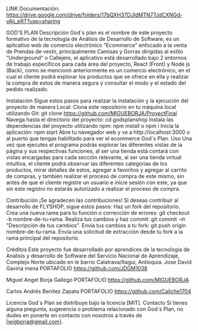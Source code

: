 LINK Documentación: 
https://drive.google.com/drive/folders/17bQXH37DJIdMTN77JdCXNGd-vAjj_eRT?usp=sharing


GOD'S PLAN
Descripción
God´s plan es el nombre de este  proyecto formativo de la tecnología de Análisis de Desarrollo de Software, es un aplicativo web de comercio electrónico “Ecommerce” enfocado a la venta de Prendas de vestir, principalmente Camisas y Gorras dirigidas al estilo “Underground” o Callejero, el aplicativo está desarrollado bajo 2 entornos de trabajo específicos para cada área del proyecto, React (Front) y Node js (Back), como se mencionó anteriormente es un comercio electrónico, en el cual el cliente podrá explorar los productos que se ofrece en ella y realizar la compra de estos de manera segura y consultar el modo y el estado del pedido realizado.

Instalación
Sigue estos pasos para realizar la instalación y la ejecución del proyecto de manera Local:
Clona este repositorio en tu máquina local utilizando Git:
git clone https://github.com/MIGUEBORJA/ProyectFinal
Navega hasta el directorio del proyecto:
cd godsplanshop
Instala las dependencias del proyecto utilizando npm:
npm install o npm i
Inicia la aplicación:
npm start 
Abre tu navegador web y ve a http://localhost:3000 o al puerto que tengas habilitado para ver el ecommerce God´s Plan.
Uso
Una vez que ejecutes el programa podrás explorar las diferentes vistas de la página y sus respectivas funciones, al ser una tienda está contará con vistas encargadas para cada sección relevante, al ser una tienda virtual intuitiva, el cliente podrá observar las diferentes categorias de los productos, mirar detalles de estos, agregar a favoritos  y agregar al carrito de compras, y también realizar el proceso de compra de este mismo, sin antes de que el cliente registre un usuario e inicie sesión con este, ya que sin este registro no estarás autorizado a realizar el proceso de compra.  

Contribución
¡Se agradecen las contribuciones! Si deseas contribuir al desarrollo de FLYSHOP, sigue estos pasos:
Haz un fork del repositorio.
Crea una nueva rama para tu función o corrección de errores: git checkout -b nombre-de-tu-rama.
Realiza tus cambios y haz commit: git commit -m "Descripción de tus cambios".
Envía tus cambios a tu fork: git push origin nombre-de-tu-rama.
Envía una solicitud de extracción desde tu fork a la rama principal del repositorio.

Créditos
Este proyecto fue desarrollado por aprendices de la tecnologia de Analisis y desarrollo de Software del Servicio Nacional de Aprendizaje, Complejo Norte ubicado en le barrio Calatrava/Itagui, Antioquia.
Jose David Gaviria mena
PORTAFOLIO
https://github.com/JDGM1038


Miguel Angel Borja Gallego
PORTAFOLIO
https://github.com/MIGUEBORJA

 
Carlos Andrés Benitez Zapata
PORTAFOLIO 
https://github.com/Caliche1704

Licencia
God´s Plan se distribuye bajo la licencia [MIT].
Contacto
Si tienes alguna pregunta, sugerencia o problema relacionado con God´s Plan, no dudes en ponerte en contacto con nosotros a través de [wigborja@gmail.com].


